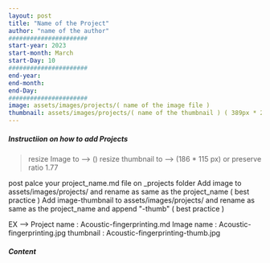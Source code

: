 ```yaml
---
layout: post
title: "Name of the Project"
author: "name of the author"
######################
start-year: 2023
start-month: March
start-Day: 10
######################
end-year:
end-month:
end-Day:
######################
image: assets/images/projects/( name of the image file ) 
thumbnail: assets/images/projects/( name of the thumbnail ) ( 389px * 250px )
---
```


##### Instructiion on how to add Projects

> resize Image to     --> ()
> resize thumbnail to --> (186 * 115 px) or preserve ratio 1.77

post palce your project_name.md file on _projects folder 
Add image to assets/images/projects/  and rename as same as the project_name ( best practice )
Add image-thumbnail to assets/images/projects/ and rename as same as the project_name and append "-thumb" ( best practice ) 

EX -->  Project name : Acoustic-fingerprinting.md
        Image name   : Acoustic-fingerprinting.jpg
        thumbnail    : Acoustic-fingerprinting-thumb.jpg

##### Content #####